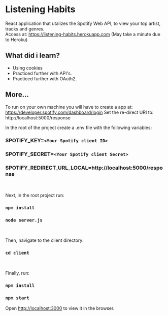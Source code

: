 # Listening Habits

React application that utalizes the Spotify Web API, to view your top artist, tracks
and genres. <br/>
Access at: <https://listening-habits.herokuapp.com>
(May take a minute due to Heroku)

## What did i learn?

- Using cookies
- Practiced further with API's.
- Practiced further with OAuth2.

## More...

To run on your own machine you will have to create a app at: <https://developer.spotify.com/dashboard/login> Set the re-direct URI to: http://localhost:5000/response

In the root of the project create a .env file with the following variables: <br/>

### SPOTIFY_KEY=`<Your Spotify client ID>` <br/>

### SPOTIFY_SECRET=`<Your Spotify client Secret>` <br/>

### SPOTIFY_REDIRECT_URL_LOCAL=http://localhost:5000/response

<br/>

Next, in the root project run:

### `npm install`

### `node server.js`

<br/>

Then, navigate to the client directory:

### `cd client`

<br/>

Finally, run:

### `npm install`

### `npm start`

Open [http://localhost:3000](http://localhost:3000) to view it in the browser.
